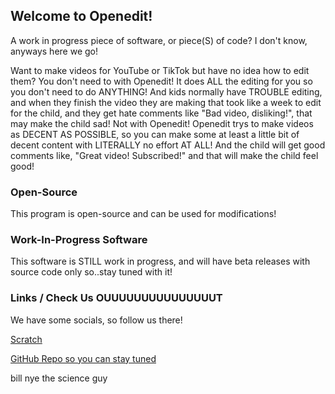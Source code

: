 ## Welcome to Openedit!

A work in progress piece of software, or piece(S) of code? I don't know, anyways here we go!

Want to make videos for YouTube or TikTok but have no idea how to edit them? You don't need to with Openedit! It does ALL the editing for you so you don't need to do ANYTHING! And kids normally have TROUBLE editing, and when they finish the video they are making that took like a week to edit for the child, and they get hate comments like "Bad video, disliking!", that may make the child sad! Not with Openedit! Openedit trys to make videos as DECENT AS POSSIBLE, so you can make some at least a little bit of decent content with LITERALLY no effort AT ALL! And the child will get good comments like, "Great video! Subscribed!" and that will make the child feel good!

### Open-Source

This program is open-source and can be used for modifications!

### Work-In-Progress Software

This software is STILL work in progress, and will have beta releases with source code only so..stay tuned with it!

### Links / Check Us OUUUUUUUUUUUUUUUT

We have some socials, so follow us there!

[Scratch](https://scratch.mit.edu/users/Openedit)
 
[GitHub Repo so you can stay tuned](https://github.com/ST5Sneaky/Openedit/)

bill nye the science guy
